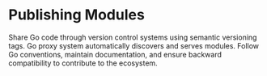 # Publishing Modules

Share Go code through version control systems using semantic versioning tags. Go proxy system automatically discovers and serves modules. Follow Go conventions, maintain documentation, and ensure backward compatibility to contribute to the ecosystem.